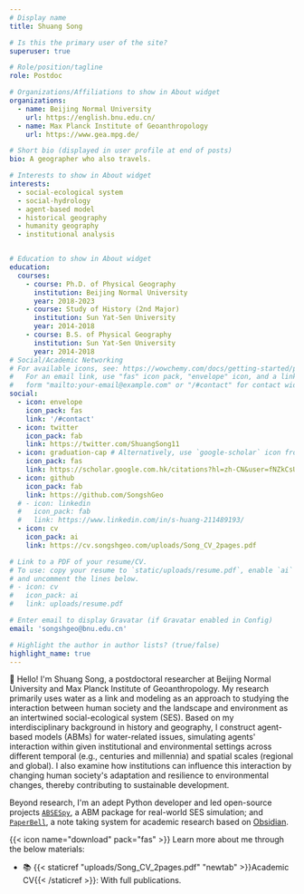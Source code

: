 ```yaml
---
# Display name
title: Shuang Song

# Is this the primary user of the site?
superuser: true

# Role/position/tagline
role: Postdoc

# Organizations/Affiliations to show in About widget
organizations:
  - name: Beijing Normal University
    url: https://english.bnu.edu.cn/
  - name: Max Planck Institute of Geoanthropology
    url: https://www.gea.mpg.de/

# Short bio (displayed in user profile at end of posts)
bio: A geographer who also travels.

# Interests to show in About widget
interests:
  - social-ecological system 
  - social-hydrology
  - agent-based model
  - historical geography
  - humanity geography
  - institutional analysis


# Education to show in About widget
education:
  courses:
    - course: Ph.D. of Physical Geography
      institution: Beijing Normal University
      year: 2018-2023
    - course: Study of History (2nd Major)
      institution: Sun Yat-Sen University
      year: 2014-2018
    - course: B.S. of Physical Geography
      institution: Sun Yat-Sen University
      year: 2014-2018
# Social/Academic Networking
# For available icons, see: https://wowchemy.com/docs/getting-started/page-builder/#icons
#   For an email link, use "fas" icon pack, "envelope" icon, and a link in the
#   form "mailto:your-email@example.com" or "/#contact" for contact widget.
social:
  - icon: envelope
    icon_pack: fas
    link: '/#contact'
  - icon: twitter
    icon_pack: fab
    link: https://twitter.com/ShuangSong11
  - icon: graduation-cap # Alternatively, use `google-scholar` icon from `ai` icon pack
    icon_pack: fas
    link: https://scholar.google.com.hk/citations?hl=zh-CN&user=fNZkCsUAAAAJ
  - icon: github
    icon_pack: fab
    link: https://github.com/SongshGeo
  # - icon: linkedin
  #   icon_pack: fab
  #   link: https://www.linkedin.com/in/s-huang-211489193/
  - icon: cv
    icon_pack: ai
    link: https://cv.songshgeo.com/uploads/Song_CV_2pages.pdf

# Link to a PDF of your resume/CV.
# To use: copy your resume to `static/uploads/resume.pdf`, enable `ai` icons in `params.toml`,
# and uncomment the lines below.
# - icon: cv
#   icon_pack: ai
#   link: uploads/resume.pdf

# Enter email to display Gravatar (if Gravatar enabled in Config)
email: 'songshgeo@bnu.edu.cn'

# Highlight the author in author lists? (true/false)
highlight_name: true
---
```


👋 Hello! I'm Shuang Song, a postdoctoral researcher at Beijing Normal University and Max Planck Institute of Geoanthropology.
My research primarily uses water as a link and modeling as an approach to studying the interaction between human society and the landscape and environment as an intertwined social-ecological system (SES). Based on my interdisciplinary background in history and geography, I construct agent-based models (ABMs) for water-related issues, simulating agents' interaction within given institutional and environmental settings across different temporal (e.g., centuries and millennia) and spatial scales (regional and global). I also examine how institutions can influence this interaction by changing human society's adaptation and resilience to environmental changes, thereby contributing to sustainable development.

Beyond research, I'm an adept Python developer and led open-source projects [`ABSESpy`](https://github.com/ABSESpy/ABSESpy), a ABM package for real-world SES simulation; and [`PaperBell`](https://github.com/SongshGeo/Obsidian-PaperBell), a note taking system for academic research based on [Obsidian](https://obsidian.md/).

{{< icon name="download" pack="fas" >}} Learn more about me through the below materials:

<!-- - 📄 {{< staticref "uploads/SongshGeo_CV_pdf.pdf" "newtab" >}}Short resumé{{< /staticref >}}: Get to know me in two pages. -->
- 📚 {{< staticref "uploads/Song_CV_2pages.pdf" "newtab" >}}Academic CV{{< /staticref >}}: With full publications.
<!-- - 🌍 {{< staticref "uploads/SongshGeo_CV_pdf.pdf" "newtab" >}}My adventures{{< /staticref >}}: Life is an adventure. -->
